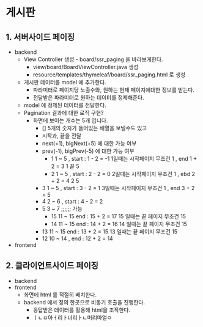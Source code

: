 # 게시판
## 1. 서버사이드 페이징
 - backend
   - View Controller 생성 - board/ssr_paging 을 바라보게한다.
     - view/board/BoardViewController.java 생성 
     - resource/templates/thymeleaf/board/ssr_paging.html 로 생성
   - 게시판 데이터를 model 에 추가한다.
     - 파라미터로 페이지당 노출수와, 원하는 현재 페이지에대한 정보를 받는다.
     - 전달받은 파라미터로 원하는 데이터를 정제해준다.
   - model 에 정제된 데이터를 전달한다.
   - Pagination 결과에 대한 로직 구현?
     - 화면에 보이는 개수는 5개 입니다.
       - [] 5개의 숫자가 들어있는 배열을 보낼수도 있고
       - 시작과, 끝을 전달
       - next(+1), bigNext(+5) 에 대한 가능 여부
       - prev(-1), bigPrev(-5) 에 대한 가능 여부
         - 1 1 ~ 5  , start : 1 - 2 = -1  1일때는 시작페이지 무조건 1 , end 1 + 2 = 3 1 끝 5
         - 2 1 ~ 5  , start : 2 - 2 = 0   2일때는 시작페이지 무조건 1 , ebd 2 + 2 = 4  2 5
       - 3 1 ~ 5  , start : 3 - 2 = 1     3일때는 시작페이지 무조건 1 , end 3 + 2 = 5 
       - 4 2 ~ 6  , start : 4 - 2 = 2
       - 5 3 ~ 7 ;;;;;; 가능
         - 15 11 ~ 15   end : 15 + 2 = 17  15 일때는 끝 페이지 무조건 15
         - 14 11 ~ 15   end : 14 + 2 = 16  14 일때는 끝 페이지 무조건 15
       - 13 11 ~ 15   end : 13 + 2 = 15    13 일때는 끝 페이지 무조건 15
       - 12 10 ~ 14 , end : 12 + 2 = 14
 - frontend
## 2. 클라이언트사이드 페이징
 - backend
 - frontend
   - 화면에 html 를 적절히 배치한다.
   - backend 에서 정의 한곳으로 비동기 호출을 진행한다.
     - 응답받은 데이터를 활용해 html을 조작한다.
     - ㅣㄴㅁ아ㅓ리ㅏ너리ㅏㄴ머리마얼ㅇ
